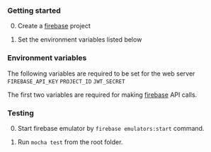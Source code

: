 ### Getting started

0. Create a [firebase](https://firebase.google.com/) project

1. Set the environment variables listed below

### Environment variables 

The following variables are required to be set for the web server 
 `FIREBASE_API_KEY`
 `PROJECT_ID`
 `JWT_SECRET`
 
 The first two variables are required for making [firebase](https://firebase.google.com/) API calls. 
 
 ### Testing
 
 0. Start firebase emulator by `firebase emulators:start` command.
 
 1. Run `mocha test` from the root folder.

